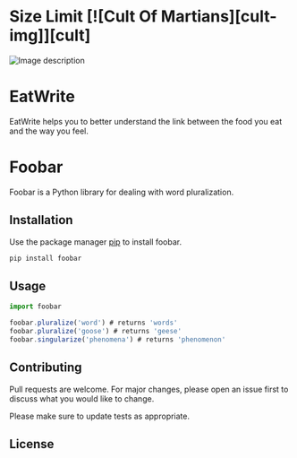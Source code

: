 # Size Limit [![Cult Of Martians][cult-img]][cult]

![Image description](link-to-image)

# EatWrite
EatWrite helps you to better understand the link between the food you eat and the way you feel.

# Foobar

Foobar is a Python library for dealing with word pluralization.

## Installation

Use the package manager [pip](https://pip.pypa.io/en/stable/) to install foobar.

```javascript
pip install foobar
```

## Usage

```javascript
import foobar

foobar.pluralize('word') # returns 'words'
foobar.pluralize('goose') # returns 'geese'
foobar.singularize('phenomena') # returns 'phenomenon'
```

## Contributing
Pull requests are welcome. For major changes, please open an issue first to discuss what you would like to change.

Please make sure to update tests as appropriate.

## License
